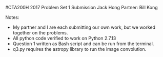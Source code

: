 #CTA200H 2017 Problem Set 1 Submission
  Jack Hong
  Partner: Bill Kong

Notes:
 * My partner and I are each submitting our own work, but we worked together on the problems.
 * All python code verified to work on Python 2.7.13
 * Question 1 written as Bash script and can be run from the terminal.
 * q3.py requires the astropy library to run the image convolution.
